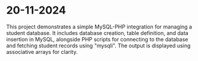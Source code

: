 # 20-11-2024
This project demonstrates a simple MySQL-PHP integration for managing a student database. It includes database creation, table definition, and data insertion in MySQL, alongside PHP scripts for connecting to the database and fetching student records using "mysqli". The output is displayed using associative arrays for clarity.
